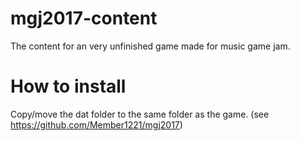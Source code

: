 # mgj2017-content
The content for an very unfinished game made for music game jam.


# How to install
Copy/move the dat folder to the same folder as the game. (see https://github.com/Member1221/mgj2017)

